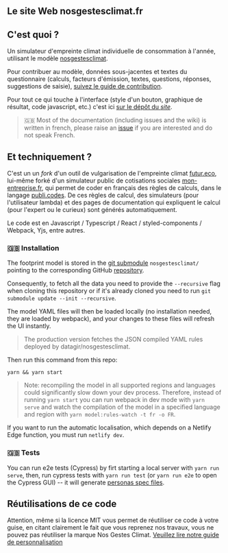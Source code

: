 ## Le site Web nosgestesclimat.fr

## C'est quoi ?

Un simulateur d'empreinte climat individuelle de consommation à l'année, utilisant le modèle [nosgestesclimat](https://github.com/datagir/nosgestesclimat).

Pour contribuer au modèle, données sous-jacentes et textes du questionnaire (calculs, facteurs d'émission, textes, questions, réponses, suggestions de saisie), [suivez le guide de contribution](https://github.com/datagir/nosgestesclimat/blob/master/CONTRIBUTING.md).

Pour tout ce qui touche à l'interface (style d'un bouton, graphique de résultat, code javascript, etc.) c'est ici [sur le dépôt du *site*](https://github.com/datagir/nosgestesclimat-site/issues).

> 🇬🇧 Most of the documentation (including issues and the wiki) is written in french, please raise an [issue](https://github.com/datagir/nosgestesclimat-site/issues/new) if you are interested and do not speak French.

## Et techniquement ?

C'est un un _fork_ d'un outil de vulgarisation de l'empreinte climat [futur.eco](https://futur.eco), lui-même forké d'un simulateur public de cotisations sociales [mon-entreprise.fr](https://mon-entreprise.fr), qui permet de coder en français des règles de calculs, dans le langage [publi.codes](https://publi.codes). De ces règles de calcul, des simulateurs (pour l'utilisateur lambda) et des pages de documentation qui expliquent le calcul (pour l'expert ou le curieux) sont générés automatiquement.

Le code est en Javascript / Typescript / React / styled-components / Webpack, Yjs, entre autres.

### 🇬🇧 Installation

The footprint model is stored in the [git submodule](https://git-scm.com/book/en/v2/Git-Tools-Submodules) `nosgestesclimat/` pointing to the corresponding GitHub [repository](https://github.com/datagir/nosgestesclimat).

Consequently, to fetch all the data you need to provide the `--recursive` flag when cloning this repository or if it's already cloned you need to run `git submodule update --init --recursive`.

The model YAML files will then be loaded locally (no installation needed, they are loaded by webpack), and your changes to these files will refresh the UI instantly.

> The production version fetches the JSON compiled YAML rules deployed by datagir/nosgestesclimat.

Then run this command from this repo:

```
yarn && yarn start
```

> Note: recompiling the model in all supported regions and languages could significantly slow down your dev process.
> Therefore, instead of running `yarn start` you can run webpack in dev mode with `yarn serve` and watch the compilation of the model in a specified language and region with `yarn model:rules-watch -t fr -o FR`.

If you want to run the automatic localisation, which depends on a Netlify Edge function, you must run `netlify dev`.

### 🇬🇧 Tests

You can run e2e tests (Cypress) by firt starting a local server with `yarn run
serve`, then, run cypress tests with `yarn run test` (or `yarn run e2e` to open
the Cypress GUI) -- it will generate [personas spec
files](https://github.com/datagir/nosgestesclimat-site/wiki/Contributing#tests).

## Réutilisations de ce code

Attention, même si la licence MIT vous permet de réutiliser ce code à votre guise, en citant clairement le fait que vous reprenez nos travaux, vous ne pouvez pas réutiliser la marque Nos Gestes Climat. [Veuillez lire notre guide de personnalisation](https://github.com/datagir/nosgestesclimat-site/blob/master/PERSONNALISATION.md)
